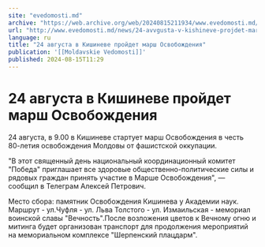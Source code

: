 ```yaml
---
site: "evedomosti.md"
archive: "https://web.archive.org/web/20240815211934/www.evedomosti.md/news/24-avvgusta-v-kishineve-projdet-marsh-osvobozhdeniya"
url: "http://www.evedomosti.md/news/24-avvgusta-v-kishineve-projdet-marsh-osvobozhdeniya"
language: ru
title: "24 августа в Кишиневе пройдет марш Освобождения"
publication: '[[Moldavskie Vedomosti]]'
published: 2024-08-15T11:29
---
```


# 24 августа в Кишиневе пройдет марш Освобождения

24 августа, в 9.00 в Кишиневе стартует марш Освобождения в честь 80-летия освобождения Молдовы от фашистской оккупации.

"В этот священный день национальный координационный комитет "Победа" приглашает все здоровые общественно-политические силы и рядовых граждан принять участие в Марше Освобождения", — сообщил в Телеграм Алексей Петрович.

Место сбора: памятник Освобождения Кишинева у Академии наук. Маршрут - ул.Чуфля - ул. Льва Толстого - ул. Измаильская - мемориал воинской славы "Вечность".После возложения цветов к Вечному огню и митинга будет организован транспорт для продолжения мероприятий на мемориальном комплексе "Шерпенский плацдарм".